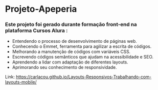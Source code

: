 # Projeto-Apeperia

### Este projeto foi gerado durante formação front-end na plataforma Cursos Alura :

- Entendendo o processo de desenvolvimento de páginas web.
- Conhecendo o Emmet, ferramenta para agilizar a escrita de códigos.
- Melhorando a manutenção de códigos com variáveis CSS.
- Escrevendo códigos semânticos que ajudam na acessibilidade e SEO.
- Aprendendo a lidar com adaptação de diferentes layouts.
- Aprimorando seu conhecimento de responsividade.

Link: https://carlacou.github.io/Layouts-Responsivos-Trabalhando-com-layouts-mobile/
